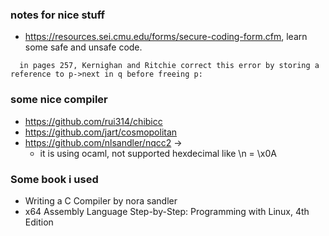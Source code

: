 

### notes for nice stuff
- https://resources.sei.cmu.edu/forms/secure-coding-form.cfm, learn some safe and unsafe code. 
```
  in pages 257, Kernighan and Ritchie correct this error by storing a reference to p->next in q before freeing p:
```
  
### some nice compiler
- https://github.com/rui314/chibicc
- https://github.com/jart/cosmopolitan
- https://github.com/nlsandler/nqcc2 -> 
    -  it is using ocaml, not supported hexdecimal like \n = \x0A
### Some book i used
- Writing a C Compiler by nora sandler
- x64 Assembly Language Step-by-Step: Programming with Linux, 4th Edition
